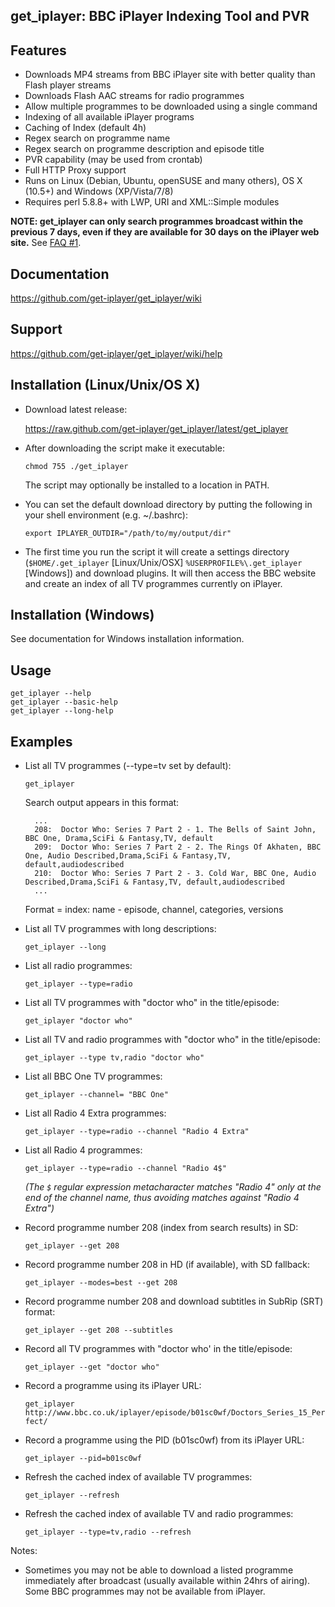 ## get_iplayer: BBC iPlayer Indexing Tool and PVR

## Features

* Downloads MP4 streams from BBC iPlayer site with better quality than Flash player streams
* Downloads Flash AAC streams for radio programmes
* Allow multiple programmes to be downloaded using a single command
* Indexing of all available iPlayer programs
* Caching of Index (default 4h)
* Regex search on programme name 
* Regex search on programme description and episode title
* PVR capability (may be used from crontab)
* Full HTTP Proxy support
* Runs on Linux (Debian, Ubuntu, openSUSE and many others), OS X (10.5+) and Windows (XP/Vista/7/8)
* Requires perl 5.8.8+ with LWP, URI and XML::Simple modules

**NOTE: get_iplayer can only search programmes broadcast within the previous 7 days, even if they are available for 30 days on the iPlayer web site.**  See [FAQ #1](https://github.com/get-iplayer/get_iplayer/wiki/faq).

## Documentation

<https://github.com/get-iplayer/get_iplayer/wiki>
	
## Support

<https://github.com/get-iplayer/get_iplayer/wiki/help>

## Installation (Linux/Unix/OS X)

* Download latest release:

	<https://raw.github.com/get-iplayer/get_iplayer/latest/get_iplayer>

* After downloading the script make it executable:

	`chmod 755 ./get_iplayer`
  
	The script may optionally be installed to a location in PATH.

* You can set the default download directory by putting the following in your shell environment (e.g. ~/.bashrc):

	`export IPLAYER_OUTDIR="/path/to/my/output/dir"`

* The first time you run the script it will create a settings directory (`$HOME/.get_iplayer` [Linux/Unix/OSX] `%USERPROFILE%\.get_iplayer` [Windows]) and download plugins.  It will then access the BBC website and create an index of all TV programmes currently on iPlayer.

## Installation (Windows)

See documentation for Windows installation information.

## Usage 
  
	get_iplayer --help
	get_iplayer --basic-help
	get_iplayer --long-help

## Examples

* List all TV programmes (--type=tv set by default):

	`get_iplayer`

	Search output appears in this format:

		...
		208:  Doctor Who: Series 7 Part 2 - 1. The Bells of Saint John, BBC One, Drama,SciFi & Fantasy,TV, default
		209:  Doctor Who: Series 7 Part 2 - 2. The Rings Of Akhaten, BBC One, Audio Described,Drama,SciFi & Fantasy,TV, default,audiodescribed
		210:  Doctor Who: Series 7 Part 2 - 3. Cold War, BBC One, Audio Described,Drama,SciFi & Fantasy,TV, default,audiodescribed
		...

	Format = index: name - episode, channel, categories, versions 
  
* List all TV programmes with long descriptions:

	`get_iplayer --long`

* List all radio programmes:

	`get_iplayer --type=radio`

* List all TV programmes with "doctor who" in the title/episode:

	`get_iplayer "doctor who"`

* List all TV and radio programmes with "doctor who" in the title/episode:

	`get_iplayer --type tv,radio "doctor who"`

* List all BBC One TV programmes:

	`get_iplayer --channel= "BBC One"`

* List all Radio 4 Extra programmes:

	`get_iplayer --type=radio --channel "Radio 4 Extra"`
	
* List all Radio 4 programmes:

	`get_iplayer --type=radio --channel "Radio 4$"`

	*(The `$` regular expression metacharacter matches "Radio 4" only at the end of the channel name, thus avoiding matches against "Radio 4 Extra")*

* Record programme number 208 (index from search results) in SD:

	`get_iplayer --get 208`

* Record programme number 208 in HD (if available), with SD fallback:

	`get_iplayer --modes=best --get 208`

* Record programme number 208 and download subtitles in SubRip (SRT) format:

	`get_iplayer --get 208 --subtitles`

* Record all TV programmes with "doctor who' in the title/episode:

	`get_iplayer --get "doctor who"`

* Record a programme using its iPlayer URL:

	`get_iplayer http://www.bbc.co.uk/iplayer/episode/b01sc0wf/Doctors_Series_15_Perfect/`

* Record a programme using the PID (b01sc0wf) from its iPlayer URL:

	`get_iplayer --pid=b01sc0wf`
  
* Refresh the cached index of available TV programmes:

	`get_iplayer --refresh`

* Refresh the cached index of available TV and radio programmes:

	`get_iplayer --type=tv,radio --refresh`


Notes:

* Sometimes you may not be able to download a listed programme immediately after broadcast (usually available within 24hrs of airing). Some BBC  programmes may not be available from iPlayer.
